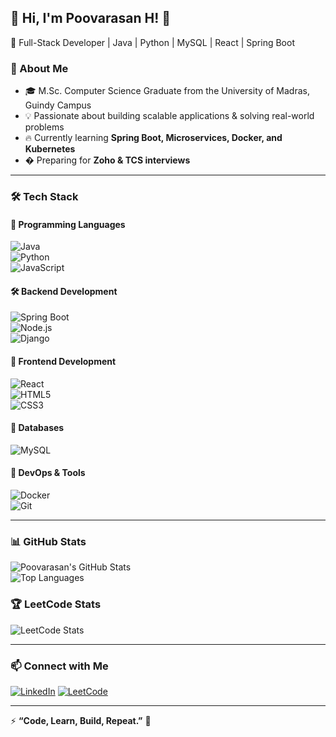 ## 🌟 Hi, I'm Poovarasan H! 👋  

🚀 Full-Stack Developer | Java | Python | MySQL | React | Spring Boot  

### 📌 About Me  
- 🎓 M.Sc. Computer Science Graduate from the University of Madras, Guindy Campus  
- 💡 Passionate about building scalable applications & solving real-world problems  
- 🔥 Currently learning **Spring Boot, Microservices, Docker, and Kubernetes**  
- � Preparing for **Zoho & TCS interviews**  

---

### 🛠️ Tech Stack  

#### **🚀 Programming Languages**  
![Java](https://img.shields.io/badge/Java-ED8B00?style=for-the-badge&logo=java&logoColor=white)  
![Python](https://img.shields.io/badge/Python-3776AB?style=for-the-badge&logo=python&logoColor=white)  
![JavaScript](https://img.shields.io/badge/JavaScript-F7DF1E?style=for-the-badge&logo=javascript&logoColor=black)  

#### **🛠️ Backend Development**  
![Spring Boot](https://img.shields.io/badge/Spring_Boot-6DB33F?style=for-the-badge&logo=spring-boot&logoColor=white)  
![Node.js](https://img.shields.io/badge/Node.js-339933?style=for-the-badge&logo=node.js&logoColor=white)  
![Django](https://img.shields.io/badge/Django-092E20?style=for-the-badge&logo=django&logoColor=white)  

#### **🎨 Frontend Development**  
![React](https://img.shields.io/badge/React-20232A?style=for-the-badge&logo=react&logoColor=61DAFB)  
![HTML5](https://img.shields.io/badge/HTML5-E34F26?style=for-the-badge&logo=html5&logoColor=white)  
![CSS3](https://img.shields.io/badge/CSS3-1572B6?style=for-the-badge&logo=css3&logoColor=white)  

#### **💾 Databases**  
![MySQL](https://img.shields.io/badge/MySQL-005C84?style=for-the-badge&logo=mysql&logoColor=white)  

#### **🚀 DevOps & Tools**  
![Docker](https://img.shields.io/badge/Docker-2496ED?style=for-the-badge&logo=docker&logoColor=white)  
![Git](https://img.shields.io/badge/Git-F05032?style=for-the-badge&logo=git&logoColor=white)  

---

### 📊 GitHub Stats  
![Poovarasan's GitHub Stats](https://github-readme-stats.vercel.app/api?username=KING016FLOWERS&show_icons=true&theme=tokyonight)  
![Top Languages](https://github-readme-stats.vercel.app/api/top-langs/?username=KING016FLOWERS&layout=compact&theme=tokyonight)  

### 🏆 LeetCode Stats  
![LeetCode Stats](https://leetcard.jacoblin.cool/poova1612?theme=dark&font=Abel&ext=contest)  

---

### 📫 Connect with Me  
[![LinkedIn](https://img.shields.io/badge/LinkedIn-0A66C2?style=for-the-badge&logo=linkedin&logoColor=white)]([https://www.linkedin.com/in/yourlinkedin/](https://www.linkedin.com/in/poovarasan-h-%F0%9F%A7%91%F0%9F%8F%BB%E2%80%8D%F0%9F%8E%93-5564b52b6/))  
[![LeetCode](https://img.shields.io/badge/LeetCode-FFA116?style=for-the-badge&logo=leetcode&logoColor=white)](https://leetcode.com/poova1612/)  

---

⚡ **“Code, Learn, Build, Repeat.”** 🚀  
